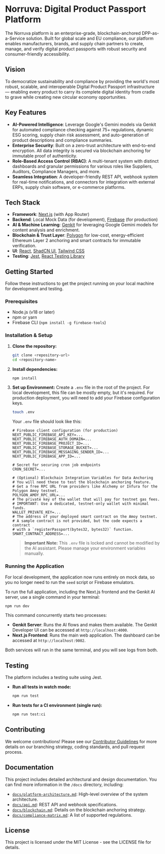# Norruva: Digital Product Passport Platform

The Norruva platform is an enterprise-grade, blockchain-anchored DPP-as-a-Service solution. Built for global scale and EU compliance, our platform enables manufacturers, brands, and supply chain partners to create, manage, and verify digital product passports with robust security and consumer-friendly accessibility.

## Vision
To democratize sustainability and compliance by providing the world's most robust, scalable, and interoperable Digital Product Passport infrastructure — enabling every product to carry its complete digital identity from cradle to grave while creating new circular economy opportunities.

## Key Features

-   **AI-Powered Intelligence**: Leverage Google's Gemini models via Genkit for automated compliance checking against 75+ regulations, dynamic ESG scoring, supply chain risk assessment, and auto-generation of product descriptions and compliance summaries.
-   **Enterprise Security**: Built on a zero-trust architecture with end-to-end encryption. All data integrity is secured via blockchain anchoring for immutable proof of authenticity.
-   **Role-Based Access Control (RBAC)**: A multi-tenant system with distinct dashboards and granular permissions for various roles like Suppliers, Auditors, Compliance Managers, and more.
-   **Seamless Integration**: A developer-friendly REST API, webhook system for real-time notifications, and connectors for integration with external ERPs, supply chain software, or e-commerce platforms.

## Tech Stack

-   **Framework**: [Next.js](https://nextjs.org/) (with App Router)
-   **Backend**: Local Mock Data (for development), [Firebase](https://firebase.google.com/) (for production)
-   **AI & Machine Learning**: [Genkit](https://firebase.google.com/docs/genkit) for leveraging Google Gemini models for content analysis and enrichment.
-   **Blockchain & Trust Layer**: [Polygon](https://polygon.technology/) for low-cost, energy-efficient Ethereum Layer 2 anchoring and smart contracts for immutable verification.
-   **UI**: [React](https://reactjs.org/), [ShadCN UI](https://ui.shadcn.com/), [Tailwind CSS](https://tailwindcss.com/)
-   **Testing**: [Jest](https://jestjs.io/), [React Testing Library](https://testing-library.com/)

## Getting Started

Follow these instructions to get the project running on your local machine for development and testing.

### Prerequisites

-   Node.js (v18 or later)
-   npm or yarn
-   Firebase CLI (`npm install -g firebase-tools`)

### Installation & Setup

1.  **Clone the repository:**
    ```bash
    git clone <repository-url>
    cd <repository-name>
    ```

2.  **Install dependencies:**
    ```bash
    npm install
    ```
    
3.  **Set up Environment:**
    Create a `.env` file in the root of the project. For local development, this file can be mostly empty, but it's required. For production deployment, you will need to add your Firebase configuration keys.
    ```bash
    touch .env
    ```
    Your `.env` file should look like this:
    ```env
    # Firebase client configuration (for production)
    NEXT_PUBLIC_FIREBASE_API_KEY=...
    NEXT_PUBLIC_FIREBASE_AUTH_DOMAIN=...
    NEXT_PUBLIC_FIREBASE_PROJECT_ID=...
    NEXT_PUBLIC_FIREBASE_STORAGE_BUCKET=...
    NEXT_PUBLIC_FIREBASE_MESSAGING_SENDER_ID=...
    NEXT_PUBLIC_FIREBASE_APP_ID=...
    
    # Secret for securing cron job endpoints
    CRON_SECRET=...
    
    # (Optional) Blockchain Integration Variables for Data Anchoring
    # You will need these to test the blockchain anchoring feature.
    # Get a free RPC URL from providers like Alchemy or Infura for the Polygon Amoy testnet.
    POLYGON_AMOY_RPC_URL=...
    # The private key of the wallet that will pay for testnet gas fees.
    # IMPORTANT: Use a dedicated, testnet-only wallet with minimal funds.
    WALLET_PRIVATE_KEY=...
    # The address of your deployed smart contract on the Amoy testnet.
    # A sample contract is not provided, but the code expects a contract
    # with a `registerPassport(bytes32, bytes32)` function.
    SMART_CONTRACT_ADDRESS=...
    ```
    > **Important Note:** This `.env` file is locked and cannot be modified by the AI assistant. Please manage your environment variables manually.

### Running the Application

For local development, the application now runs entirely on mock data, so you no longer need to run the `seed` script or Firebase emulators.

To run the full application, including the Next.js frontend and the Genkit AI server, use a single command in your terminal:

```bash
npm run dev
```

This command concurrently starts two processes:
-   **Genkit Server**: Runs the AI flows and makes them available. The Genkit Developer UI can be accessed at `http://localhost:4000`.
-   **Next.js Frontend**: Runs the main web application. The dashboard can be accessed at `http://localhost:9002`.

Both services will run in the same terminal, and you will see logs from both.

## Testing

The platform includes a testing suite using Jest.

-   **Run all tests in watch mode:**
    ```bash
    npm run test
    ```
-   **Run tests for a CI environment (single run):**
    ```bash
    npm run test:ci
    ```
    
## Contributing
We welcome contributions! Please see our [Contributor Guidelines](./docs/contributing.md) for more details on our branching strategy, coding standards, and pull request process.

## Documentation
This project includes detailed architectural and design documentation. You can find more information in the `/docs` directory, including:

-   [`docs/platform-architecture.md`](./docs/platform-architecture.md): High-level overview of the system architecture.
-   [`docs/api.md`](./docs/api.md): REST API and webhook specifications.
-   [`docs/blockchain.md`](./docs/blockchain.md): Details on the blockchain anchoring strategy.
-   [`docs/compliance-matrix.md`](./docs/compliance-matrix.md): A list of supported regulations.

## License
This project is licensed under the MIT License - see the LICENSE file for details.
